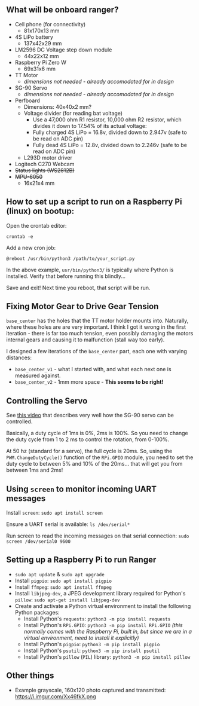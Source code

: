 ## What will be onboard ranger?
- Cell phone (for connectivity)
    - 81x170x13 mm
- 4S LiPo battery
    - 137x42x29 mm
- LM2596 DC Voltage step down module
    - 44x22x12 mm
- Raspberry Pi Zero W
    - 69x31x6 mm
- TT Motor
    - *dimensions not needed - already accomodated for in design*
- SG-90 Servo
    - *dimensions not needed - already accomodated for in design*
- Perfboard
    - Dimensions: 40x40x2 mm?
    - Voltage divider (for reading bat voltage)
        - Use a 47,000 ohm R1 resistor, 10,000 ohm R2 resistor, which divides it down to 17.54% of its actual voltage:
        - Fully charged 4S LiPo = 16.8v, divided down to 2.947v (safe to be read on ADC pin)
        - Fully dead 4S LiPo = 12.8v, divided down to 2.246v (safe to be read on ADC pin)
    - L293D motor driver
- Logitech C270 Webcam
- ~~Status lights (WS2812B)~~
- ~~MPU-6050~~
    - 16x21x4 mm

## How to set up a script to run on a Raspberry Pi (linux) on bootup:
Open the crontab editor:
```
crontab -e
```

Add a new cron job:
```
@reboot /usr/bin/python3 /path/to/your_script.py
```

In the above example, `usr/bin/python3/` is typically where Python is installed. Verify that before running this blindly...

Save and exit! Next time you reboot, that script will be run.

## Fixing Motor Gear to Drive Gear Tension
`base_center` has the holes that the TT motor holder mounts into. Naturally, where these holes are are very important. I think I got it wrong in the first iteration - there is far too much tension, even possibly damaging the motors internal gears and causing it to malfunction (stall way too early).

I designed a few iterations of the `base_center` part, each one with varying distances:
- `base_center_v1` - what I started with, and what each next one is measured against.
- `base_center_v2` - 1mm more space - **This seems to be right!**

## Controlling the Servo
See [this video](https://www.youtube.com/watch?v=uOQk8SJso6Q) that describes very well how the SG-90 servo can be controlled.

Basically, a duty cycle of 1ms is 0%, 2ms is 100%. So you need to change the duty cycle from 1 to 2 ms to control the rotation, from 0-100%.

At 50 hz (standard for a servo), the full cycle is 20ms. So, using the `PWM.ChangeDutyCycle()` function of the `RPi.GPIO` module, you need to set the duty cycle to between 5% and 10% of the 20ms... that will get you from between 1ms and 2ms!

## Using `screen` to monitor incoming UART messages
Install `screen`: `sudo apt install screen`

Ensure a UART serial is available: `ls /dev/serial*`

Run screen to read the incoming messages on that serial connection: `sudo screen /dev/serial0 9600`

## Setting up a Raspberry Pi to run Ranger
- `sudo apt update` & `sudo apt upgrade`
- Install `pigpio`: `sudo apt install pigpio`
- Install `ffmpeg`: `sudo apt install ffmpeg`
- Install `libjpeg-dev`, a JPEG development library required for Python's `pillow`: `sudo apt-get install libjpeg-dev`
- Create and activate a Python virtual environment to install the following Python packages:
    - Install Python's `requests`: `python3 -m pip install requests`
    - Install Python's `RPi.GPIO`: `python3 -m pip install RPi.GPIO` *(this normally comes with the Raspberry Pi, built in, but since we are in a virtual environment, need to install it explicitly)*
    - Install Python's `pigpio`: `python3 -m pip install pigpio`
    - Install Python's `psutil`: `python3 -m pip install psutil`
    - Install Python's `pillow` (`PIL`) library: `python3 -m pip install pillow`

## Other things
- Example grayscale, 160x120 photo captured and transmitted: https://i.imgur.com/Xx46fkX.png
